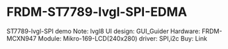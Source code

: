 # FRDM-ST7789-lvgl-SPI-EDMA
ST7789-lvgl-SPI demo
Note: lvgl8 
UI design: GUI_Guider
Hardware: FRDM-MCXN947
Module: Mikro-169-LCD(240x280)
driver: SPI,i2c
Buy: Link

